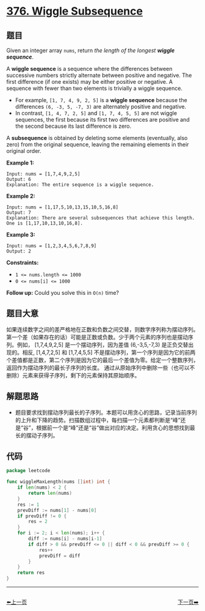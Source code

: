 # [376. Wiggle Subsequence](https://leetcode.com/problems/wiggle-subsequence/)


## 题目

Given an integer array `nums`, return *the length of the longest **wiggle sequence***.

A **wiggle sequence** is a sequence where the differences between successive numbers strictly alternate between positive and negative. The first difference (if one exists) may be either positive or negative. A sequence with fewer than two elements is trivially a wiggle sequence.

- For example, `[1, 7, 4, 9, 2, 5]` is a **wiggle sequence** because the differences `(6, -3, 5, -7, 3)` are alternately positive and negative.
- In contrast, `[1, 4, 7, 2, 5]` and `[1, 7, 4, 5, 5]` are not wiggle sequences, the first because its first two differences are positive and the second because its last difference is zero.

A **subsequence** is obtained by deleting some elements (eventually, also zero) from the original sequence, leaving the remaining elements in their original order.

**Example 1:**

```
Input: nums = [1,7,4,9,2,5]
Output: 6
Explanation: The entire sequence is a wiggle sequence.
```

**Example 2:**

```
Input: nums = [1,17,5,10,13,15,10,5,16,8]
Output: 7
Explanation: There are several subsequences that achieve this length. One is [1,17,10,13,10,16,8].
```

**Example 3:**

```
Input: nums = [1,2,3,4,5,6,7,8,9]
Output: 2
```

**Constraints:**

- `1 <= nums.length <= 1000`
- `0 <= nums[i] <= 1000`

**Follow up:** Could you solve this in `O(n)` time?

## 题目大意

如果连续数字之间的差严格地在正数和负数之间交替，则数字序列称为摆动序列。第一个差（如果存在的话）可能是正数或负数。少于两个元素的序列也是摆动序列。例如， [1,7,4,9,2,5] 是一个摆动序列，因为差值 (6,-3,5,-7,3) 是正负交替出现的。相反, [1,4,7,2,5] 和 [1,7,4,5,5] 不是摆动序列，第一个序列是因为它的前两个差值都是正数，第二个序列是因为它的最后一个差值为零。给定一个整数序列，返回作为摆动序列的最长子序列的长度。 通过从原始序列中删除一些（也可以不删除）元素来获得子序列，剩下的元素保持其原始顺序。

## 解题思路

- 题目要求找到摆动序列最长的子序列。本题可以用贪心的思路，记录当前序列的上升和下降的趋势。扫描数组过程中，每扫描一个元素都判断是“峰”还是“谷”，根据前一个是“峰”还是“谷”做出对应的决定。利用贪心的思想找到最长的摆动子序列。

## 代码

```go
package leetcode

func wiggleMaxLength(nums []int) int {
    if len(nums) < 2 {
        return len(nums)
    }
    res := 1
    prevDiff := nums[1] - nums[0]
    if prevDiff != 0 {
        res = 2
    }
    for i := 2; i < len(nums); i++ {
        diff := nums[i] - nums[i-1]
        if diff > 0 && prevDiff <= 0 || diff < 0 && prevDiff >= 0 {
            res++
            prevDiff = diff
        }
    }
    return res
}
```


----------------------------------------------
<div style="display: flex;justify-content: space-between;align-items: center;">
<p><a href="https://books.halfrost.com/leetcode/ChapterFour/0300~0399/0374.Guess-Number-Higher-or-Lower/">⬅️上一页</a></p>
<p><a href="https://books.halfrost.com/leetcode/ChapterFour/0300~0399/0377.Combination-Sum-IV/">下一页➡️</a></p>
</div>
